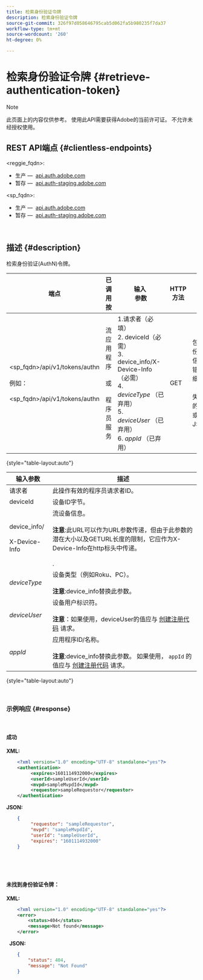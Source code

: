 ```yaml
---
title: 检索身份验证令牌
description: 检索身份验证令牌
source-git-commit: 326f97d058646795cab5d062fa5b980235f7da37
workflow-type: tm+mt
source-wordcount: '260'
ht-degree: 0%

---
```



# 检索身份验证令牌 {#retrieve-authentication-token}

>[!NOTE]
>
>此页面上的内容仅供参考。 使用此API需要获得Adobe的当前许可证。 不允许未经授权使用。

## REST API端点 {#clientless-endpoints}

&lt;reggie_fqdn>:

* 生产 —  [api.auth.adobe.com](http://api.auth.adobe.com/)
* 暂存 —  [api.auth-staging.adobe.com](http://api.auth-staging.adobe.com/)

&lt;sp_fqdn>:

* 生产 —  [api.auth.adobe.com](http://api.auth.adobe.com/)
* 暂存 —  [api.auth-staging.adobe.com](http://api.auth-staging.adobe.com/)

</br>

## 描述 {#description}

检索身份验证(AuthN)令牌。  

| 端点 | 已调用  </br>按 | 输入   </br>参数 | HTTP  </br>方法 | 响应 | HTTP  </br>响应 |
| --- | --- | --- | --- | --- | --- |
| &lt;sp_fqdn>/api/v1/tokens/authn</br></br>例如：</br></br>&lt;sp_fqdn>/api/v1/tokens/authn | 流应用程序</br></br>或</br></br>程序员服务 | 1.请求者（必填）</br>2.  deviceId（必需）</br>3.  device_info/X-Device-Info（必需）</br>4.  _deviceType_ （已弃用）</br>5.  _deviceUser_ （已弃用）</br>6.  _appId_ （已弃用） | GET | 包含身份验证信息或错误详细信息（如果失败）的XML或JSON。 | 200 — 成功。  </br>404 — 未找到令牌  </br>410 — 令牌已过期 |

{style="table-layout:auto"}


| 输入参数 | 描述 |
| --- | --- |
| 请求者 | 此操作有效的程序员请求者ID。 |
| deviceId | 设备ID字节。 |
| device_info/</br></br>X-Device-Info | 流设备信息。</br></br>**注意**:此URL可以作为URL参数传递，但由于此参数的潜在大小以及GETURL长度的限制，它应作为X-Device-Info在http标头中传递。 </br></br><!--See the full details in [Passing Device and Connection Information](http://tve.helpdocsonline.com/passing-device-information)-->. |
| _deviceType_ | 设备类型（例如Roku、PC）。</br></br>**注意**:device_info替换此参数。 |
| _deviceUser_ | 设备用户标识符。</br></br>**注意**：如果使用，deviceUser的值应与 [创建注册代码](/help/authentication/registration-code-request.md) 请求。 |
| _appId_ | 应用程序ID/名称。 </br></br>**注意**:device_info替换此参数。 如果使用， `appId` 的值应与 [创建注册代码](/help/authentication/registration-code-request.md) 请求。 |

{style="table-layout:auto"}

</br>

### 示例响应 {#response}

 

#### 成功

**XML:**

```XML
    <?xml version="1.0" encoding="UTF-8" standalone="yes"?>
    <authentication>
         <expires>1601114932000</expires>
         <userId>sampleUserId</userId>
         <mvpd>sampleMvpdId</mvpd>
         <requestor>sampleRequestor</requestor>
    </authentication>
```


**JSON:**

```JSON
    {
         "requestor": "sampleRequestor",
         "mvpd": "sampleMvpdId",
         "userId": "sampleUserId",
         "expires": "1601114932000"
    }
```

 

 

#### 未找到身份验证令牌：

**XML:**

```XML
    <?xml version="1.0" encoding="UTF-8" standalone="yes"?>
    <error>
        <status>404</status>
        <message>Not found</message>
    </error>
```

 
**JSON:**

```JSON
    {
        "status": 404,
        "message": "Not Found"
    }
```

